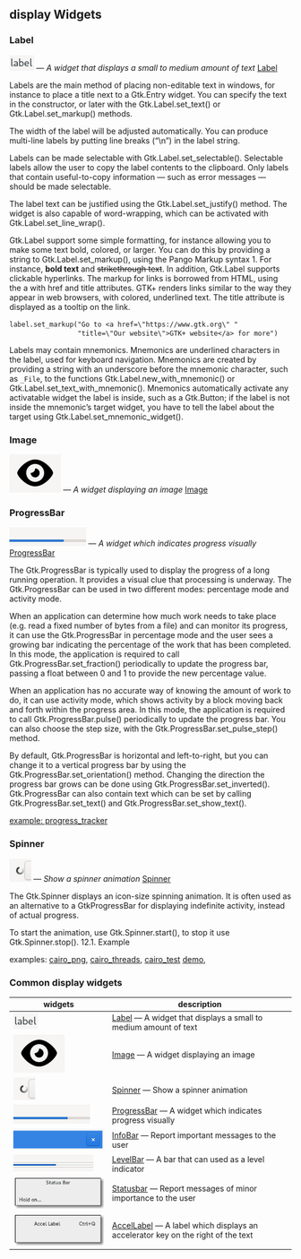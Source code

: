 ## display Widgets
### Label
![alt text](./images/gtkrs_label.png) — _A widget that displays a small to medium amount of text_ [Label](https://gtk-rs.org/docs/gtk/struct.Label.html)

Labels are the main method of placing non-editable text in windows, for instance to place a title next to a Gtk.Entry widget. You can specify the text in the constructor, or later with the Gtk.Label.set_text() or Gtk.Label.set_markup() methods.

The width of the label will be adjusted automatically. You can produce multi-line labels by putting line breaks (“\n”) in the label string.

Labels can be made selectable with Gtk.Label.set_selectable(). Selectable labels allow the user to copy the label contents to the clipboard. Only labels that contain useful-to-copy information — such as error messages — should be made selectable.

The label text can be justified using the Gtk.Label.set_justify() method. The widget is also capable of word-wrapping, which can be activated with Gtk.Label.set_line_wrap().

Gtk.Label support some simple formatting, for instance allowing you to make some text bold, colored, or larger. You can do this by providing a string to Gtk.Label.set_markup(), using the Pango Markup syntax 1. For instance, <b>bold text</b> and <s>strikethrough text</s>. In addition, Gtk.Label supports clickable hyperlinks. The markup for links is borrowed from HTML, using the a with href and title attributes. GTK+ renders links similar to the way they appear in web browsers, with colored, underlined text. The title attribute is displayed as a tooltip on the link.

```
label.set_markup("Go to <a href=\"https://www.gtk.org\" "
                 "title=\"Our website\">GTK+ website</a> for more")
```

Labels may contain mnemonics. Mnemonics are underlined characters in the label, used for keyboard navigation. Mnemonics are created by providing a string with an underscore before the mnemonic character, such as `_File`, to the functions Gtk.Label.new_with_mnemonic() or Gtk.Label.set_text_with_mnemonic(). Mnemonics automatically activate any activatable widget the label is inside, such as a Gtk.Button; if the label is not inside the mnemonic’s target widget, you have to tell the label about the target using Gtk.Label.set_mnemonic_widget().

### Image
![alt text](./images/gtkrs_image.png) — _A widget displaying an image_ [Image](https://gtk-rs.org/docs/gtk/struct.Image.html)

### ProgressBar
![alt text](./images/gtkrs_progressbar.png) — _A widget which indicates progress visually_  [ProgressBar](https://gtk-rs.org/docs/gtk/struct.ProgressBar.html)

The Gtk.ProgressBar is typically used to display the progress of a long running operation. It provides a visual clue that processing is underway. The Gtk.ProgressBar can be used in two different modes: percentage mode and activity mode.

When an application can determine how much work needs to take place (e.g. read a fixed number of bytes from a file) and can monitor its progress, it can use the Gtk.ProgressBar in percentage mode and the user sees a growing bar indicating the percentage of the work that has been completed. In this mode, the application is required to call Gtk.ProgressBar.set_fraction() periodically to update the progress bar, passing a float between 0 and 1 to provide the new percentage value.

When an application has no accurate way of knowing the amount of work to do, it can use activity mode, which shows activity by a block moving back and forth within the progress area. In this mode, the application is required to call Gtk.ProgressBar.pulse() periodically to update the progress bar. You can also choose the step size, with the Gtk.ProgressBar.set_pulse_step() method.

By default, Gtk.ProgressBar is horizontal and left-to-right, but you can change it to a vertical progress bar by using the Gtk.ProgressBar.set_orientation() method. Changing the direction the progress bar grows can be done using Gtk.ProgressBar.set_inverted(). Gtk.ProgressBar can also contain text which can be set by calling Gtk.ProgressBar.set_text() and Gtk.ProgressBar.set_show_text().

[example: progress_tracker](progress_tracker.rs)


### Spinner
![alt text](./images/gtkrs_spinner.png) — _Show a spinner animation_ [Spinner](https://gtk-rs.org/docs/gtk/struct.Spinner.html) 

The Gtk.Spinner displays an icon-size spinning animation. It is often used as an alternative to a GtkProgressBar for displaying indefinite activity, instead of actual progress.

To start the animation, use Gtk.Spinner.start(), to stop it use Gtk.Spinner.stop().
12.1. Example

examples: [cairo_png](cairo_png.rs), [cairo_threads](cairo_threads.rs), [cairo_test](cairo_test.rs) [demo](pango_attributes.rs),

### Common display widgets
widgets | description
 ---|---
![alt text](./images/gtkrs_label.png) | [Label](https://gtk-rs.org/docs/gtk/struct.Label.html) — A widget that displays a small to medium amount of text
![alt text](./images/gtkrs_image.png) | [Image](https://gtk-rs.org/docs/gtk/struct.Image.html) — A widget displaying an image
![alt text](./images/gtkrs_spinner.png)| [Spinner](https://gtk-rs.org/docs/gtk/struct.Spinner.html) — Show a spinner animation
![alt text](./images/gtkrs_progressbar.png)| [ProgressBar](https://gtk-rs.org/docs/gtk/struct.ProgressBar.html) — A widget which indicates progress visually
![alt text](./images/gtkrs_infobar.png)| [InfoBar](https://gtk-rs.org/docs/gtk/struct.InfoBar.html) — Report important messages to the user
![alt text](./images/gtkrs_levelbar.png)| [LevelBar](https://gtk-rs.org/docs/gtk/struct.LevelBar.html) — A bar that can used as a level indicator
![alt text](./images/statusbar.png)| [Statusbar](https://gtk-rs.org/docs/gtk/struct.Statusbar.html) — Report messages of minor importance to the user
![alt text](./images/accel-label.png)| [AccelLabel](https://gtk-rs.org/docs/gtk/struct.AccelLabel.html) — A label which displays an accelerator key on the right of the text
